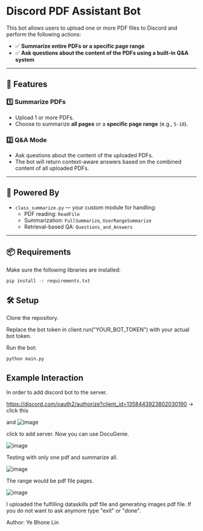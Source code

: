 # Discord PDF Assistant Bot

This bot allows users to upload one or more PDF files to Discord and perform the following actions:

- ✅ **Summarize entire PDFs or a specific page range**
- ✅ **Ask questions about the content of the PDFs using a built-in Q&A system**

---

## 🚀 Features

### 1️⃣ Summarize PDFs
- Upload 1 or more PDFs.
- Choose to summarize **all pages** or a **specific page range** (e.g., `5-10`).

### 2️⃣ Q&A Mode
- Ask questions about the content of the uploaded PDFs.
- The bot will return context-aware answers based on the combined content of all uploaded PDFs.

---

## 🧠 Powered By

- `class_summarize.py` — your custom module for handling:
  - PDF reading: `ReadFile`
  - Summarization: `FullSummarize`, `UserRangeSummarize`
  - Retrieval-based QA: `Questions_and_Answers`

---

## 📦 Requirements

Make sure the following libraries are installed:

```bash
pip install -r requirements.txt
```

## 🛠 Setup

Clone the repository.

Replace the bot token in client.run("YOUR_BOT_TOKEN") with your actual bot token.

Run the bot:

```bash
python main.py
```

## Example Interaction

In order to add discord bot to the server.

https://discord.com/oauth2/authorize?client_id=1358443923802030190 -> click this 

and ![image](https://github.com/user-attachments/assets/50435d1c-c76d-4712-9b32-f3b85cbc83ff)

click to add server. Now you can use DocuGenie.

![image](https://github.com/user-attachments/assets/d29fb50c-665e-4473-9d05-ba5da57d52bd)

Testing with only one pdf and summarize all.

![image](https://github.com/user-attachments/assets/fc239354-ccdf-4543-b660-e0fb27c54c3e)

The range would be pdf file pages.

![image](https://github.com/user-attachments/assets/2957d4b5-02f4-4d5d-88ea-357e297f9960)

I uploaded the fulfilling dataskills pdf file and generating images pdf file. If you do not want to ask anymore type "exit" or "done".

Author: Ye Bhone Lin
